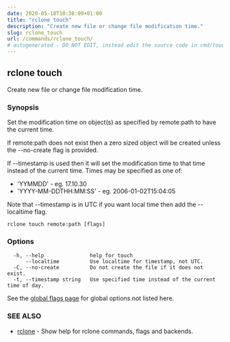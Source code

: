 ```yaml
---
date: 2020-05-18T10:38:09+01:00
title: "rclone touch"
description: "Create new file or change file modification time."
slug: rclone_touch
url: /commands/rclone_touch/
# autogenerated - DO NOT EDIT, instead edit the source code in cmd/touch/ and as part of making a release run "make commanddocs"
---
```

## rclone touch

Create new file or change file modification time.

### Synopsis


Set the modification time on object(s) as specified by remote:path to
have the current time.

If remote:path does not exist then a zero sized object will be created
unless the --no-create flag is provided.

If --timestamp is used then it will set the modification time to that
time instead of the current time. Times may be specified as one of:

- 'YYMMDD' - eg. 17.10.30
- 'YYYY-MM-DDTHH:MM:SS' - eg. 2006-01-02T15:04:05

Note that --timestamp is in UTC if you want local time then add the
--localtime flag.


```
rclone touch remote:path [flags]
```

### Options

```
  -h, --help               help for touch
      --localtime          Use localtime for timestamp, not UTC.
  -C, --no-create          Do not create the file if it does not exist.
  -t, --timestamp string   Use specified time instead of the current time of day.
```

See the [global flags page](/flags/) for global options not listed here.

### SEE ALSO

* [rclone](/commands/rclone/)	 - Show help for rclone commands, flags and backends.


